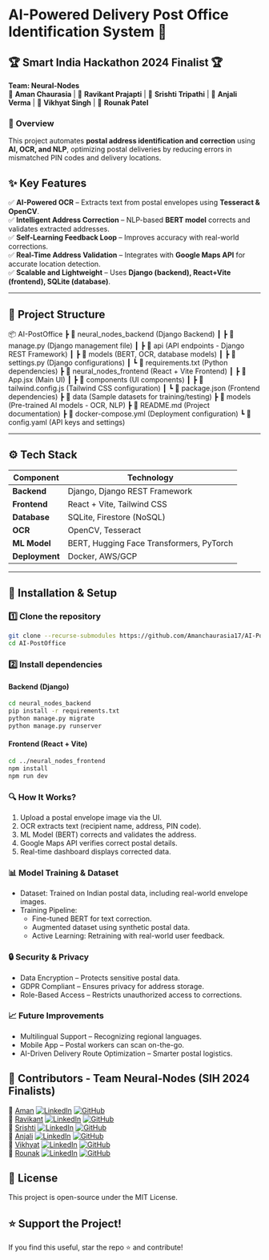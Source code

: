 # **AI-Powered Delivery Post Office Identification System** 🚀  

## 🏆 **Smart India Hackathon 2024 Finalist** 🏆  
**Team: Neural-Nodes**  
👤 **Aman Chaurasia** | 👤 **Ravikant Prajapti** | 👤 **Srishti Tripathi** | 👤 **Anjali Verma** | 👤 **Vikhyat Singh** | 👤 **Rounak Patel**  

### 📌 **Overview**  
This project automates **postal address identification and correction** using **AI, OCR, and NLP**, optimizing postal deliveries by reducing errors in mismatched PIN codes and delivery locations.  

## ✨ **Key Features**  
✅ **AI-Powered OCR** – Extracts text from postal envelopes using **Tesseract & OpenCV**.  
✅ **Intelligent Address Correction** – NLP-based **BERT model** corrects and validates extracted addresses.  
✅ **Self-Learning Feedback Loop** – Improves accuracy with real-world corrections.  
✅ **Real-Time Address Validation** – Integrates with **Google Maps API** for accurate location detection.  
✅ **Scalable and Lightweight** – Uses **Django (backend), React+Vite (frontend), SQLite (database)**.  

---

## 📂 **Project Structure**  

📦 AI-PostOffice
┣ 📂 neural_nodes_backend (Django Backend)
┃ ┣ 📜 manage.py (Django management file)
┃ ┣ 📂 api (API endpoints - Django REST Framework)
┃ ┣ 📂 models (BERT, OCR, database models)
┃ ┣ 📜 settings.py (Django configurations)
┃ ┗ 📜 requirements.txt (Python dependencies)
┣ 📂 neural_nodes_frontend (React + Vite Frontend)
┃ ┣ 📜 App.jsx (Main UI)
┃ ┣ 📂 components (UI components)
┃ ┣ 📜 tailwind.config.js (Tailwind CSS configuration)
┃ ┗ 📜 package.json (Frontend dependencies)
┣ 📂 data (Sample datasets for training/testing)
┣ 📂 models (Pre-trained AI models - OCR, NLP)
┣ 📜 README.md (Project documentation)
┣ 📜 docker-compose.yml (Deployment configuration)
┗ 📜 config.yaml (API keys and settings)

---

## ⚙️ **Tech Stack**  

| Component      | Technology |
|---------------|-----------|
| **Backend**   | Django, Django REST Framework |
| **Frontend**  | React + Vite, Tailwind CSS |
| **Database**  | SQLite, Firestore (NoSQL) |
| **OCR**       | OpenCV, Tesseract |
| **ML Model**  | BERT, Hugging Face Transformers, PyTorch |
| **Deployment**| Docker, AWS/GCP |

---

## 🚀 **Installation & Setup**  

### **1️⃣ Clone the repository**  
```bash
git clone --recurse-submodules https://github.com/Amanchaurasia17/AI-PostOffice.git
cd AI-PostOffice
```

### **2️⃣ Install dependencies**  
#### Backend (Django)
```bash
cd neural_nodes_backend
pip install -r requirements.txt
python manage.py migrate
python manage.py runserver
```

#### Frontend (React + Vite)
```bash
cd ../neural_nodes_frontend
npm install
npm run dev
```

### 🔍 **How It Works?**
1. Upload a postal envelope image via the UI.
2. OCR extracts text (recipient name, address, PIN code).
3. ML Model (BERT) corrects and validates the address.
4. Google Maps API verifies correct postal details.
5. Real-time dashboard displays corrected data.

### 📊 **Model Training & Dataset**
- Dataset: Trained on Indian postal data, including real-world envelope images.
- Training Pipeline:
  - Fine-tuned BERT for text correction.
  - Augmented dataset using synthetic postal data.
  - Active Learning: Retraining with real-world user feedback.

### 🔒 **Security & Privacy**
- Data Encryption – Protects sensitive postal data.
- GDPR Compliant – Ensures privacy for address storage.
- Role-Based Access – Restricts unauthorized access to corrections.

### 📈 **Future Improvements**
- Multilingual Support – Recognizing regional languages.
- Mobile App – Postal workers can scan on-the-go.
- AI-Driven Delivery Route Optimization – Smarter postal logistics.

## 🙌 **Contributors - Team Neural-Nodes (SIH 2024 Finalists)**  
👤 [Aman](https://github.com/Amanchaurasia17) [![LinkedIn](https://img.shields.io/badge/linkedin-0A66C2?style=for-the-badge&logo=linkedin&logoColor=white)](https://www.linkedin.com/in/amanchaurasiya14/) [![GitHub](https://img.shields.io/badge/github-333?style=for-the-badge&logo=github&logoColor=white)](https://github.com/Amanchaurasia17)  
👤 [Ravikant](https://github.com/ravee360) [![LinkedIn](https://img.shields.io/badge/linkedin-0A66C2?style=for-the-badge&logo=linkedin&logoColor=white)](https://www.linkedin.com/in/ravikant-prajapati/) [![GitHub](https://img.shields.io/badge/github-333?style=for-the-badge&logo=github&logoColor=white)](https://github.com/ravee360)  
👤 [Srishti](https://github.com/Sritripathi) [![LinkedIn](https://img.shields.io/badge/linkedin-0A66C2?style=for-the-badge&logo=linkedin&logoColor=white)](https://www.linkedin.com/in/srishti-tripathi-b17b2325a/) [![GitHub](https://img.shields.io/badge/github-333?style=for-the-badge&logo=github&logoColor=white)](https://github.com/Sritripathi)  
👤 [Anjali](https://github.com/anjali0721) [![LinkedIn](https://img.shields.io/badge/linkedin-0A66C2?style=for-the-badge&logo=linkedin&logoColor=white)](https://www.linkedin.com/in/anjali-verma-8937b7258/) [![GitHub](https://img.shields.io/badge/github-333?style=for-the-badge&logo=github&logoColor=white)](https://github.com/anjali0721)  
👤 [Vikhyat](https://github.com/prochecker101) [![LinkedIn](https://img.shields.io/badge/linkedin-0A66C2?style=for-the-badge&logo=linkedin&logoColor=white)](https://www.linkedin.com/in/vikhyat-s-24816025a/) [![GitHub](https://img.shields.io/badge/github-333?style=for-the-badge&logo=github&logoColor=white)](https://github.com/prochecker101)  
👤 [Rounak](https://github.com/Ramakrishnan-1) [![LinkedIn](https://img.shields.io/badge/linkedin-0A66C2?style=for-the-badge&logo=linkedin&logoColor=white)](https://www.linkedin.com/in/rounak-patel/) [![GitHub](https://img.shields.io/badge/github-333?style=for-the-badge&logo=github&logoColor=white)](https://github.com/Ramakrishnan-1)  

## 📜 **License**
This project is open-source under the MIT License.

## ⭐ **Support the Project!**
If you find this useful, star the repo ⭐ and contribute!